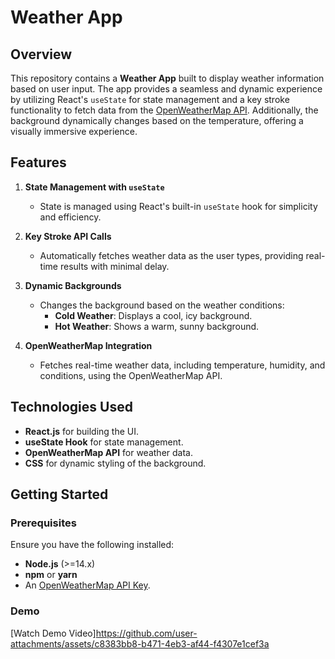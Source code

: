 # Weather App

## Overview

This repository contains a **Weather App** built to display weather information based on user input. The app provides a seamless and dynamic experience by utilizing React's `useState` for state management and a key stroke functionality to fetch data from the [OpenWeatherMap API](https://openweathermap.org/). Additionally, the background dynamically changes based on the temperature, offering a visually immersive experience.

## Features

1. **State Management with `useState`**  
   - State is managed using React's built-in `useState` hook for simplicity and efficiency.

2. **Key Stroke API Calls**  
   - Automatically fetches weather data as the user types, providing real-time results with minimal delay.

3. **Dynamic Backgrounds**  
   - Changes the background based on the weather conditions:
     - **Cold Weather**: Displays a cool, icy background.
     - **Hot Weather**: Shows a warm, sunny background.

4. **OpenWeatherMap Integration**  
   - Fetches real-time weather data, including temperature, humidity, and conditions, using the OpenWeatherMap API.

## Technologies Used

- **React.js** for building the UI.
- **useState Hook** for state management.
- **OpenWeatherMap API** for weather data.
- **CSS** for dynamic styling of the background.

## Getting Started

### Prerequisites
Ensure you have the following installed:
- **Node.js** (>=14.x)
- **npm** or **yarn**
- An [OpenWeatherMap API Key](https://openweathermap.org/).

### Demo
[Watch Demo Video]https://github.com/user-attachments/assets/c8383bb8-b471-4eb3-af44-f4307e1cef3a



